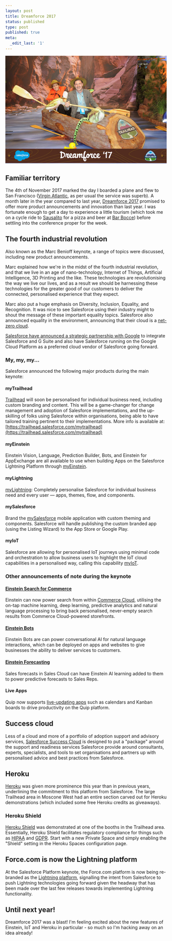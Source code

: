 ```yaml
---
layout: post
title: Dreamforce 2017
status: published
type: post
published: true
meta:
  _edit_last: '1'
---
```


![Me and John Berkin up DF creek - with a paddle!](/images/DF17.jpg "Me and John Berkin up DF creek - with a paddle!")

## Familiar territory

The 4th of November 2017 marked the day I boarded a plane and flew to San Francisco ([Virgin Atlantic](https://www.virginatlantic.com/), as per usual the service was superb). A month later in the year compared to last year, [Dreamforce 2017](https://www.salesforce.com/dreamforce/) promised to offer more product announcements and innovation than last year. I was fortunate enough to get a day to experience a little tourism (which took me on a cycle ride to [Sausalito](http://www.sausalito.gov/) for a pizza and beer at [Bar Bocce](http://www.barbocce.com/)) before settling into the conference proper for the week.

## The fourth industrial revolution

Also known as the Marc Benioff keynote, a range of topics were discussed, including new product announcements.

Marc explained how we're in the midst of the fourth industrial revolution, and that we live in an age of nano-technology, Internet of Things, Artificial Intelligence, 3D Printing and the like. These technologies are revolutionising the way we live our lives, and as a result we should be harnessing these technologies for the greater good of our customers to deliver the connected, personalised experience that they expect.

Marc also put a huge emphasis on Diversity, Inclusion, Equality, and Recognition. It was nice to see Salesforce using their industry might to shout the message of these important equality topics. Salesforce also announced equality in the environment, announcing that their cloud is a [net-zero cloud](https://www.environmentalleader.com/2017/04/salesforce-achieves-net-zero-emissions-improves-greenpeace-standings/).

[Salesforce have announced a strategic partnership with Google](https://www.salesforce.com/company/news-press/press-releases/2017/11/171106-5.jsp) to integrate Salesforce and G Suite and also have Salesforce running on the Google Cloud Platform as a preferred cloud vendor of Salesforce going forward.

### My, my, my...

Salesforce announced the following major products during the main keynote:

#### myTrailhead
[Trailhead](https://trailhead.salesforce.com/) will soon be personalised for individual business need, including custom branding and content. This will be a game-changer for change management and adoption of Salesforce implementations, and the up-skilling of folks using Salesforce within organisations, being able to have tailored training pertinent to their implementations. More info is available at: [https://trailhead.salesforce.com/mytrailhead](https://trailhead.salesforce.com/mytrailhead)

#### myEinstein
Einstein Vision, Language, Prediction Builder, Bots, and Einstein for AppExchange are all available to use when building Apps on the Salesforce Lightning Platform through [myEinstein](https://www.salesforce.com/blog/2017/11/myeinstein-custom-ai-powered-apps.html).

#### myLightning
[myLightning](https://www.salesforce.com/blog/2017/11/mylightning-lightning-customization.html): Completely personalise Salesforce for individual business need and every user — apps, themes, flow, and components.

#### mySalesforce
Brand the [mySalesforce](https://www.salesforce.com/blog/2017/11/mysalesforce-branded-mobile-apps.html) mobile application with custom theming and components. Salesforce will handle publishing the custom branded app (using the Listing Wizard) to the App Store or Google Play.

#### myIoT
Salesforce are allowing for personalised IoT journeys using minimal code and orchestration to allow business users to highlight the IoT cloud capabilities in a personalised way, calling this capability [myIoT](https://www.salesforce.com/blog/2017/11/introducing-myiot-internet-of-trailblazers.html).

### Other announcements of note during the keynote

#### [Einstein Search for Commerce](https://www.salesforce.com/blog/2017/10/einstein-search-for-commerce.html)

Einstein can now power search from within [Commerce Cloud](https://www.salesforce.com/uk/products/commerce-cloud/overview/), utilising the on-tap machine learning, deep learning, predictive analytics and natural language processing to bring back personalised, never-empty search results from Commerce Cloud-powered storefronts.

#### [Einstein Bots](https://venturebeat.com/2017/11/06/salesforces-einstein-ai-debuts-bot-platform-for-businesses/)

Einstein Bots are can power conversational AI for natural language interactions, which can be deployed on apps and websites to give businesses the ability to deliver services to customers.

#### [Einstein Forecasting](https://www.salesforce.com/company/news-press/press-releases/2017/09/170919.jsp)

Sales forecasts in Sales Cloud can have Einstein AI learning added to them to power predictive forecasts to Sales Reps.

#### Live Apps

Quip now supports [live-updating apps](https://www.salesforce.com/blog/2017/11/introducing-quip-collaboration-platform.html) such as calendars and Kanban boards to drive productivity on the Quip platform.

## Success cloud

Less of a cloud and more of a portfolio of adoption support and advisory services, [Salesforce Success Cloud](https://salesforce.com/successcloud) is designed to put a "package" around the support and readiness services Salesforce provide around consultants, experts, specialists, and tools to set organisations and partners up with personalised advice and best practices from Salesforce.

## Heroku

[Heroku](https://www.heroku.com/) was given more prominence this year than in previous years, underlining the commitment to this platform from Salesforce. The large Trailhead area in Moscone West had an entire section carved out for Heroku demonstrations (which included some free Heroku credits as giveaways).

### Heroku Shield

[Heroku Shield](https://blog.heroku.com/announcing-heroku-shield) was demonstrated at one of the booths in the Trailhead area. Essentially, Heroku Shield facilitates regulatory compliance for things such as [HIPAA](https://www.hhs.gov/hipaa/index.html) and [GDPR](http://www.eugdpr.org/). Start with a new Private Space and simply enabling the "Shield" setting in the Heroku Spaces configuration page.

## Force.com is now the Lightning platform

At the Salesforce Platform keynote, the Force.com platform is now being re-branded as the [Lightning platform](https://www.salesforce.com/uk/products/platform/lightning/), signalling the intent from Salesforce to push Lightning technologies going forward given the headway that has been made over the last few releases towards implementing Lightning functionality.

## Until next year!

Dreamforce 2017 was a blast! I'm feeling excited about the new features of Einstein, IoT and Heroku in particular - so much so I'm hacking away on an idea already!
